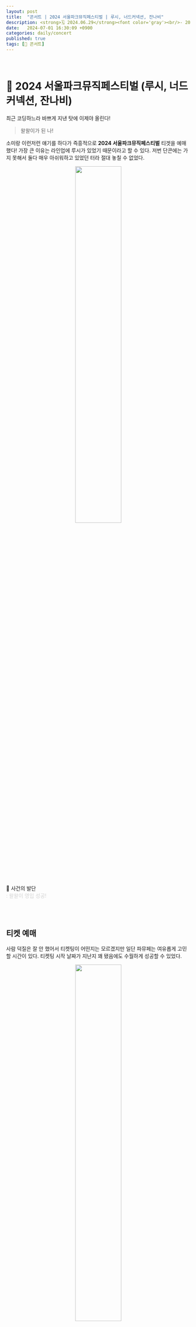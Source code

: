 ```yaml
---
layout: post
title:  "콘서트 | 2024 서울파크뮤직페스티벌 | 루시, 너드커넥션, 잔나비"
description: <strong>🗓️ 2024.06.29</strong><font color='gray'><br/>- 2024 서울파크뮤직페스티벌 (루시, 너드커넥션, 잔나비)<br/>- 예매, 입장, 날씨, 감상에 대한 모든 것</font>
date:   2024-07-01 16:30:09 +0900
categories: daily/concert
published: true
tags: [🎈 콘서트]
---
```




<script async src="https://pagead2.googlesyndication.com/pagead/js/adsbygoogle.js?client=ca-pub-7280083909521856"
     crossorigin="anonymous"></script>
<ins class="adsbygoogle"
     style="display:block; text-align:center;"
     data-ad-layout="in-article"
     data-ad-format="fluid"
     data-ad-client="ca-pub-7280083909521856"
     data-ad-slot="4964002703"></ins>
<script>
     (adsbygoogle = window.adsbygoogle || []).push({});
</script>

<br/>

# 🎵 2024 서울파크뮤직페스티벌 (루시, 너드커넥션, 잔나비)


최근 코딩하느라 바쁘게 지낸 탓에 이제야 올린다!

> 왈왈이가 된 나!

소미랑 이런저런 얘기를 하다가 즉흥적으로 <strong>2024 서울파크뮤직페스티벌</strong> 티겟을 예매했다! 가장 큰 이유는 라인업에 루시가 있었기 때문이라고 할 수 있다. 저번 단콘에는 가지 못해서 둘다 매우 아쉬워하고 있었던 터라 절대 놓칠 수 없었다.

<p align='center'>
<img src='/assets/img/daily/2024_parkmusic/before_ticket.jpg' width='50%'>
<figcaption>🚩 사건의 발단<br/><font color = 'lightgray'>: 왈왈이 영입 성공!</font></figcaption>
</p>
<br/><br/>

## 티켓 예매

사람 덕질은 잘 안 했어서 티켓팅이 어떤지는 모르겠지만 일단 파뮤페는 여유롭게 고민할 시간이 있다. 티켓팅 시작 날짜가 지난지 꽤 됐음에도 수월하게 성공할 수 있었다.

<p align='center'>
<img src='/assets/img/daily/2024_parkmusic/ticket.jpg' width='50%'>
<figcaption>파뮤페는 티켓팅이 아주 널널하다는 사실 알고 계셨나요? </figcaption>
</p>

<br/>

아무래도 공연장이 더운 여름 땡볕에 야외에서 하다 보니 그런 걸지도? 두렵긴 하지만 일단 질러 봅니다. 예매하고 나서는 루시 만날 생각만 하면서 설레는 상반기를 보낼 수 있었다 ! <font color = 'lightgray'><- 루시의 순기능</font>



<br/><br/>

## 당일 오전

오예. 드디어 오늘이다!

전날에 소미랑 뭐가 필요할지 아주 구체적으로 리스트업해서 만반의 준비를 해왔지. 뜨거운 햇볕 아래서 살아남기 위한 <strong>양산</strong>과 저녁에 비가 좀 많이 온다고 해서 <strong>우산</strong>도 챙겼다.


<strong>📌 준비물</strong>

- [x] 썬크림
- [x] 양산 + 우산
- [x] 돗자리
- [x] 얼음물 + 텀블러
- [x] 과일 및 주전부리
- [x] 물티슈
- [x] 휴대용 선풍기

<br/>

일회용 비옷은 입장 부스에서 나눠준다고 해서 따로 챙겨가진 않았다.


<br/><br/>

### 입장 대기

> 좋은 자리를 원한다면 11시부터 대기 <br/>
> 자리 상관없다면 원하는 공연 시간대에 느지막히 입장

<a href='https://instagram.com/parkmusicfestival_'>서율 파뮤페 인스타</a> 공지사항에 입장 일정도 나와 있다. 

```
- 입장 시작 13:00
- 공연 시작 14:00
```

야외콘서트가 처음이었던 우리,, 대충 12시에 도착하면 되겠다는 안일한 마음으로 올림픽 공원에 도착!

유난히 해는 뜨거웠고,, 대기줄은 꼬불꼬불 끝이 안 보여,,! 요 구간이 제일 힘드니 근처 CU에서 아이스크림도 물고 투썸에서 시원한 음료도 꼭 챙기셔요-!

<br/><br/>

### 입장 후

공연은 크게 88잔디마당과 88호수수변무대에서 이루어진다. 

<p align='center'>
<img src='/assets/img/daily/2024_parkmusic/time_table.jpg' width='90%'>
<figcaption><a href='https://instagram.com/parkmusicfestival_'>서율 파뮤페 인스타</a>에 올라온 공식 일정표</figcaption>
</p>

<br/>

팔찌를 받았다면 입장할 수 있게 되는데! 바로 들어갈 수 있느냐? ㄴㄴ.<br/>
88잔디마당으로 들어가기 위한 줄을 또 서게 됩니다.

<p align='center'>
<img src='/assets/img/daily/2024_parkmusic/pmf_line.jpeg' width='90%'>
<figcaption>팔찌 받고도 이어지는 대기</figcaption>
</p>

<br/>

> 드디어 88잔디마당

기나긴 줄을 뚫고 들어왔다면 생각보다 무대 가까이서도 볼 수 있다. 일찍 오신 분들은 보통 스탠딩에 많이 가시는 것 같고 큰 욕심이 없다면 가장자리 맨 앞까지는 돗자리를 확보할 수 있을 것이다.

<p align='center'>
{% capture carousel_images %}
/assets/img/daily/2024_parkmusic/pmf_food.jpeg
/assets/img/daily/2024_parkmusic/before_stage.jpeg
/assets/img/daily/2024_parkmusic/pmf_selfie.jpeg
{% endcapture %}
{% include elements/carousel.html carousel_id="1" img_width="50%" %}
<figcaption>무대 시작 전까지 소미랑 놀기<br/><font color='lightgray'>그림 오른쪽을 누르면 다음 그림으로 넘어간다.</font></figcaption>
</p>



<br/><br/>

## 공연

루시 무대 전까진 네 팀의 공연이 준비되어 있었는데, 처음 알게 된 분도 많다. <br/>
개인적으로 너드커넥션 노래도 많이 들었는데 이날 마침 너드커넥션이 와서 라이브로 처음 들었다. 라이브도 왜이렇게 잘하는지... 행복했다...🫠
<br/>

> LUCY 등장

<p align='center'>
<img src='/assets/img/daily/2024_parkmusic/pmf_stage.jpeg' width='100%'>
<figcaption> 감미로운 목소리로 맞네 부르는 광일쿤 </figcaption>
</p>

말모. 루시가 괜히 콘서트의 왕이라고 불리는 게 아님. <br>
이전 무대까지는 다들 얌전히 앉아서 보고 있었는데 루시 시작하자마자 다들 일어나서 뛰었다니 말 다 했죠. 물론 루시가 일어나라고 함. 

최근 월드투어로 무리해서 목 상태가 조금 걱정했는데 마지막까지 너무 잘해줘서 걱정은 조금 놨다. 너무 무리하지 말고 오래오래 롱런하자 🩵




<br/><br/>

## 날씨

비가 온다고 해서 일단 우산을 챙겼는데 비 오기 전까진 엄청 더워서 양산으로 썼다. 휴대용 선풍기랑 양산, 그리고 얼음물 없었으면 쉽지 않은 기억이 되었을 듯. 6월 말은 생각보다 무지 덥습니다! 

<p align='center'>
<img src='/assets/img/daily/2024_parkmusic/raining.jpeg' width='80%'>
<figcaption> 🔼 비가 내린다고 걱정하는 모습입니다. (루시 무대 중) </figcaption>
</p>



루시가 뒤에서 3번째였는데 딱 루시 공연할 때부터 빗방울이 조금씩 떨어졌다. 다행히 비가 그렇게 많이 쏟아지진 않아서 당황하지 않고 일회용 우비 쓰고 루시랑 소미랑 방방 뛰었슴다. 

그리고 루시 딱 끝나자마자 비가 엄청 쏟아져서 맨 마지막 잔나비 무대는 못 보고 일어남. 노래방 가면 잔나비 노래 줄줄이 부르는 사람으로서 굉장히 아쉬웠다;ㅅ; 일어나면서 몇 번을 뒤돌아봤는지 몰라. 


<br/><br/>


## 감상평

> 콘서트하면 루시. 루시 == 내 힐링

루시를 좋아한다면 무조건 야외콘서트는 가봐야합니다! 왜냐면 갔다와서 더 좋아져버림.

노래로만 듣다가 이렇게 대면으로 보니까 넘 행복했다. 그리고 저는 티켓팅을 성공해서 이번달에 루시 단콘을 갑니다! 내 힐링만 바라보며 이번달도 화이팅 >.<

<br/>

<!-- <script async src="https://pagead2.googlesyndication.com/pagead/js/adsbygoogle.js?client=ca-pub-7280083909521856"
     crossorigin="anonymous"></script>
<ins class="adsbygoogle"
     style="display:block; text-align:center;"
     data-ad-layout="in-article"
     data-ad-format="fluid"
     data-ad-client="ca-pub-7280083909521856"
     data-ad-slot="4964002703"></ins>
<script>
     (adsbygoogle = window.adsbygoogle || []).push({});
</script>

<br/> -->




<br/><br/><br/>




